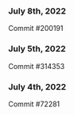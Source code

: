 ### July 8th, 2022

Commit #200191

### July 5th, 2022

Commit #314353


### July 4th, 2022

Commit #72281
